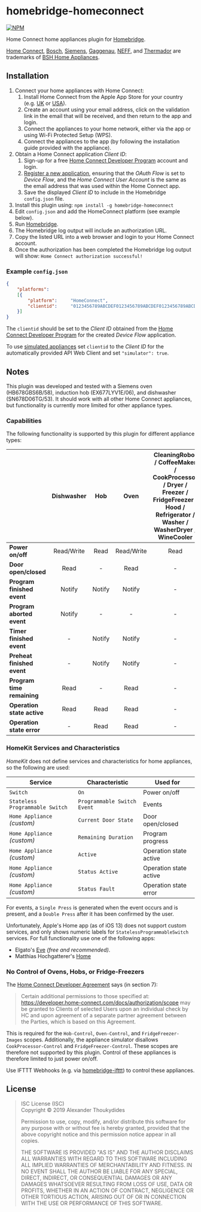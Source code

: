 # homebridge-homeconnect

[![NPM](https://nodei.co/npm/homebridge-homeconnect.png)](https://nodei.co/npm/homebridge-homeconnect/)

Home Connect home appliances plugin for [Homebridge](https://github.com/nfarina/homebridge).

[Home Connect](https://www.home-connect.com), [Bosch](https://www.bosch-home.com/), [Siemens](https://www.siemens-home.bsh-group.com/), [Gaggenau](https://www.gaggenau.com/), [NEFF](https://www.neff-home.com/), and [Thermador](https://www.thermador.com/) are trademarks of [BSH Home Appliances](https://www.bsh-group.com).

## Installation

1. Connect your home appliances with Home Connect:
   1. Install Home Connect from the Apple App Store for your country (e.g. [UK](https://itunes.apple.com/gb/app/home-connect-app/id901397789) or [USA](https://itunes.apple.com/us/app/home-connect-america/id1134525430)).
   1. Create an account using your email address, click on the validation link in the email that will be received, and then return to the app and login.
   1. Connect the appliances to your home network, either via the app or using Wi-Fi Protected Setup (WPS).
   1. Connect the appliances to the app (by following the installation guide provided with the appliance).
1. Obtain a Home Connect application *Client ID*:
   1. Sign-up for a free [Home Connect Developer Program](https://developer.home-connect.com/user/register) account and login.
   1. [Register a new application](https://developer.home-connect.com/applications/add), ensuring that the *OAuth Flow* is set to *Device Flow*, and the *Home Connect User Account* is the same as the email address that was used within the Home Connect app.
   1. Save the displayed *Client ID* to include in the Homebridge `config.json` file.
1. Install this plugin using: `npm install -g homebridge-homeconnect`
1. Edit `config.json` and add the HomeConnect platform (see example below).
1. Run [Homebridge](https://github.com/nfarina/homebridge).
1. The Homebridge log output will include an authorization URL.
1. Copy the listed URL into a web browser and login to your Home Connect account.
1. Once the authorization has been completed the Homebridge log output will show: `Home Connect authorization successful!`
 
### Example `config.json`
```JSON
{
    "platforms":
    [{
        "platform":     "HomeConnect",
        "clientid":     "0123456789ABCDEF0123456789ABCDEF0123456789ABCDEF0123456789ABCDEF"
    }]
}
```
The `clientid` should be set to the *Client ID* obtained from the [Home Connect Developer Program](https://developer.home-connect.com/applications) for the created *Device Flow* application.

To use [simulated appliances](https://developer.home-connect.com/simulator/) set `clientid` to the  *Client ID* for the automatically provided API Web Client and set `"simulator": true`.

## Notes

This plugin was developed and tested with a Siemens oven (HB678GBS6B/58), induction hob (EX677LYV1E/06), and dishwasher (SN678D06TG/53). It should work with all other Home Connect appliances, but functionality is currently more limited for other appliance types.

### Capabilities

The following functionality is supported by this plugin for different appliance types:

|                            | Dishwasher | Hob    | Oven       | CleaningRobot / CoffeeMaker / CookProcessor / Dryer / Freezer / FridgeFreezer / Hood / Refrigerator / Washer / WasherDryer / WineCooler |
| -------------------------- | :--------: | :----: | :--------: | :-------------------------------------------------------------------------------------------------------------------------------------: |
| **Power on/off**           | Read/Write | Read   | Read/Write | Read                                                                                                                                    |
| **Door open/closed**       | Read       | -      | Read       | -                                                                                                                                       |
| **Program finished event** | Notify     | Notify | Notify     | -                                                                                                                                       |
| **Program aborted event**  | Notify     | -      | -          | -                                                                                                                                       |
| **Timer finished event**   | -          | Notify | Notify     | -                                                                                                                                       |
| **Preheat finished event** | -          | Notify | Notify     | -                                                                                                                                       |
| **Program time remaining** | Read       | -      | Read       | -                                                                                                                                       |
| **Operation state active** | Read       | Read   | Read       | -                                                                                                                                       |
| **Operation state error**  | -          | Read   | Read       | -                                                                                                                                       |

### HomeKit Services and Characteristics

*HomeKit* does not define services and characteristics for home appliances, so the following are used: 

| Service                        | Characteristic              | Used for               |
| ------------------------------ | --------------------------- | ---------------------- |
| `Switch`                       | `On`                        | Power on/off           |
| `Stateless Programmable Switch`| `Programmable Switch Event` | Events                 |
| `Home Appliance` *(custom)*    | `Current Door State`        | Door open/closed       |
| `Home Appliance` *(custom)*    | `Remaining Duration`        | Program progress       |
| `Home Appliance` *(custom)*    | `Active`                    | Operation state active |
| `Home Appliance` *(custom)*    | `Status Active`             | Operation state active |
| `Home Appliance` *(custom)*    | `Status Fault`              | Operation state error  |

For events, a `Single Press` is generated when the event occurs and is present, and a `Double Press` after it has been confirmed by the user.

Unfortunately, Apple's Home app (as of iOS 13) does not support custom services, and only shows numeric labels for `StatelessProgrammableSwitch` services. For full functionality use one of the following apps:
* Elgato's [Eve](https://www.elgato.com/en/eve/eve-app) *(free and recommended)*.
* Matthias Hochgatterer's [Home](http://hochgatterer.me/home/)

### No Control of Ovens, Hobs, or Fridge-Freezers

The [Home Connect Developer Agreement](https://developer.home-connect.com/developer_agreement) says (in section 7):
> Certain additional permissions to those specified at: https://developer.home-connect.com/docs/authorization/scope may be granted to Clients of selected Users upon an individual check by HC and upon agreement of a separate partner agreement between the Parties, which is based on this Agreement.

This is required for the `Hob-Control`, `Oven-Control`, and `FridgeFreezer-Images` scopes. Additionally, the appliance simulator disallows `CookProcessor-Control` and `FridgeFreezer-Control`. These scopes are therefore not supported by this plugin. Control of these appliances is therefore limited to just power on/off.

Use IFTTT Webhooks (e.g. via [homebridge-ifttt](https://www.npmjs.com/package/homebridge-ifttt)) to control these appliances.

## License

> ISC License (ISC)<br>Copyright © 2019 Alexander Thoukydides
>
> Permission to use, copy, modify, and/or distribute this software for any purpose with or without fee is hereby granted, provided that the above copyright notice and this permission notice appear in all copies.
>
> THE SOFTWARE IS PROVIDED "AS IS" AND THE AUTHOR DISCLAIMS ALL WARRANTIES WITH REGARD TO THIS SOFTWARE INCLUDING ALL IMPLIED WARRANTIES OF MERCHANTABILITY AND FITNESS. IN NO EVENT SHALL THE AUTHOR BE LIABLE FOR ANY SPECIAL, DIRECT, INDIRECT, OR CONSEQUENTIAL DAMAGES OR ANY DAMAGES WHATSOEVER RESULTING FROM LOSS OF USE, DATA OR PROFITS, WHETHER IN AN ACTION OF CONTRACT, NEGLIGENCE OR OTHER TORTIOUS ACTION, ARISING OUT OF OR IN CONNECTION WITH THE USE OR PERFORMANCE OF THIS SOFTWARE.
